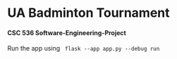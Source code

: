 # UA Badminton Tournament
#### CSC 536 Software-Engineering-Project

Run the app using 
`` flask --app app.py --debug run``
